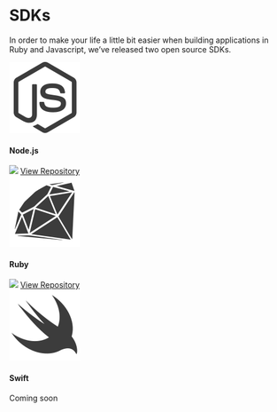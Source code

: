 # SDKs

In order to make your life a little bit easier when building applications in Ruby and Javascript, we’ve released two open source SDKs.

<section class="sdks">
  <article class="sdk sdk-node">
    <img src="images/sdks/node-js.svg" class="logo">
    <h4>Node.js</h4>
    <a href="https://www.npmjs.com/package/@wetransfer/js-sdk"><img src="https://badge.fury.io/js/%40wetransfer%2Fjs-sdk.svg" class="badge"></a>
    <a href="https://github.com/WeTransfer/wt-js-sdk" class="button" target="blank">View Repository</a>
  </article>
  <article class="sdk sdk-ruby">
    <img src="images/sdks/ruby.svg" class="logo">
    <h4>Ruby</h4>
    <a href="https://rubygems.org/gems/wetransfer"><img src="https://img.shields.io/gem/v/wetransfer.svg" class="badge"></a>
    <a href="https://github.com/WeTransfer/wetransfer_ruby_sdk" class="button" target="blank">View Repository</a>
  </article>
  <article class="sdk sdk-swift coming-soon">
    <img src="images/sdks/swift.svg" class="logo">
    <h4>Swift</h4>
    <span>Coming soon</span>
  </article>
</section>
